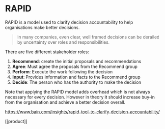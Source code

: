 # RAPID

RAPID is a model used to clarify decision accountability to help organisations make better decisions.

>In many companies, even clear, well framed decisions can be derailed by uncertainty over roles and responsibilities.

There are five different stakeholder roles:
1.  **Recommend**: create the initial proposals and recommendations
2.  **Agree**: Must agree the proposals from the Recommend group
3.  **Perform**: Execute the work following the decision
4.  **Input**: Provides information and facts to the Recommend group
5.  **Decide**: The person who has the authority to make the decision

Note that applying the RAPID model adds overhead which is not always necessary for every decision. However in theory it should increase buy-in from the organisation and achieve a better decision overall.

https://www.bain.com/insights/rapid-tool-to-clarify-decision-accountability/

[[product]]
